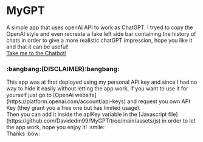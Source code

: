 # MyGPT
A simple app that uses openAI API to work as ChatGPT. I tryed to copy the OpenAI style and even recreate a fake left side bar containing the history of chats in order to give a more realistic chatGPT impression, hope you like it and that it can be useful! <br>
[Take me to the Chatbot!](https://davidedm99.github.io/MyGPT/)

<h3>:bangbang:(DISCLAIMER):bangbang:</h3>
This app was at first deployed using my personal API key and since I had no way to hide it easily without letting the app work, if you want to use it for yourself just go to [OpenAi website](https://platform.openai.com/account/api-keys) and request you own API Key (they grant you a free one but has limited usage).<br>
Then you can add it inside the apiKey variable in the [Javascript file](https://github.com/Davidedm99/MyGPT/tree/main/assets/js) in order to let the app work, hope you enjoy it! :smile: <br>
Thanks :bow:
